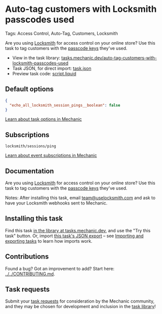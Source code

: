 # Auto-tag customers with Locksmith passcodes used

Tags: Access Control, Auto-Tag, Customers, Locksmith

Are you using [Locksmith](https://apps.shopify.com/locksmith?utm_source=mechanic&utm_medium=task-library) for access control on your online store? Use this task to tag customers with the [passcode keys](https://docs.uselocksmith.com/article/164-passcode-keys) they've used.

* View in the task library: [tasks.mechanic.dev/auto-tag-customers-with-locksmith-passcodes-used](https://tasks.mechanic.dev/auto-tag-customers-with-locksmith-passcodes-used)
* Task JSON, for direct import: [task.json](../../tasks/auto-tag-customers-with-locksmith-passcodes-used.json)
* Preview task code: [script.liquid](./script.liquid)

## Default options

```json
{
  "echo_all_locksmith_session_pings__boolean": false
}
```

[Learn about task options in Mechanic](https://learn.mechanic.dev/core/tasks/options)

## Subscriptions

```liquid
locksmith/sessions/ping
```

[Learn about event subscriptions in Mechanic](https://learn.mechanic.dev/core/tasks/subscriptions)

## Documentation

Are you using [Locksmith](https://apps.shopify.com/locksmith?utm_source=mechanic&utm_medium=task-library) for access control on your online store? Use this task to tag customers with the [passcode keys](https://docs.uselocksmith.com/article/164-passcode-keys) they've used.

Notes: After installing this task, email [team@uselocksmith.com](mailto:team@uselocksmith.com) and ask to have your Locksmith webhooks sent to Mechanic.

## Installing this task

Find this task [in the library at tasks.mechanic.dev](https://tasks.mechanic.dev/auto-tag-customers-with-locksmith-passcodes-used), and use the "Try this task" button. Or, import [this task's JSON export](../../tasks/auto-tag-customers-with-locksmith-passcodes-used.json) – see [Importing and exporting tasks](https://learn.mechanic.dev/core/tasks/import-and-export) to learn how imports work.

## Contributions

Found a bug? Got an improvement to add? Start here: [../../CONTRIBUTING.md](../../CONTRIBUTING.md).

## Task requests

Submit your [task requests](https://mechanic.canny.io/task-requests) for consideration by the Mechanic community, and they may be chosen for development and inclusion in the [task library](https://tasks.mechanic.dev/)!
